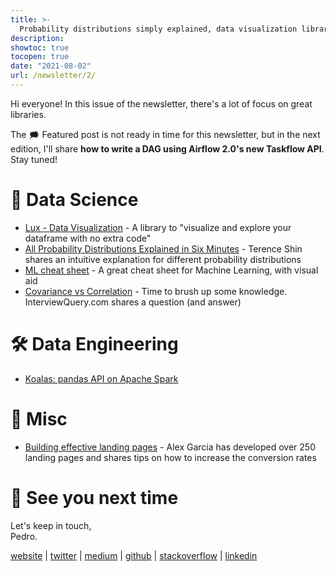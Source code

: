 ```yaml
---
title: >-
  Probability distributions simply explained, data visualization library, ML cheat sheet and more
description:
showtoc: true
tocopen: true
date: "2021-08-02"
url: /newsletter/2/
---
```


Hi everyone! In this issue of the newsletter, there's a lot of focus on great libraries.

The 🗯 Featured post is not ready in time for this newsletter, but in the next edition, I'll share **how to write a DAG using Airflow 2.0's new Taskflow API**. Stay tuned!

# 🔮 Data Science

- [Lux - Data Visualization](https://github.com/lux-org/lux) - A library to "visualize and explore your dataframe with no extra code"
- [All Probability Distributions Explained in Six Minutes](https://towardsdatascience.com/all-probability-distributions-explained-in-six-minutes-fe57b1d49600) - Terence Shin shares an intuitive explanation for different probability distributions
- [ML cheat sheet](https://stanford.edu/~shervine/teaching/cs-229/cheatsheet-machine-learning-tips-and-tricks#diagnostics) - A great cheat sheet for Machine Learning, with visual aid
- [Covariance vs Correlation](https://www.interviewquery.com/questions/covariance-vs-correlation) - Time to brush up some knowledge. InterviewQuery.com shares a question (and answer)

# 🛠 Data Engineering

- [Koalas: pandas API on Apache Spark](https://koalas.readthedocs.io/en/latest/index.html)

# 🧠 Misc

- [Building effective landing pages](https://twitter.com/alexgarcia_atx/status/1420382610241507329) - Alex Garcia has developed over 250 landing pages and shares tips on how to increase the conversion rates

# 👋 See you next time

Let's keep in touch,\
Pedro.

[website](https://pedromadruga.com) |
[twitter](https://twitter.com/pmadruga_ "Twitter") | [medium](https://medium.com/@pmadruga "Medium") | [github](https://github.com/pmadruga "Github") | [stackoverflow](https://stackoverflow.com/users/12418383 "Stackoverflow") | [linkedin](https://www.linkedin.com/in/pedromadruga "Linkedin")
